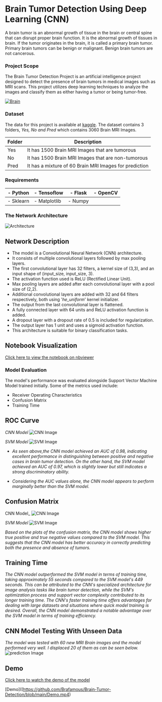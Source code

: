 # Brain Tumor Detection Using Deep Learning (CNN)

A brain tumor is an abnormal growth of tissue in the brain or central spine that can disrupt proper brain function. It is the abnormal growth of tissues in brain. If the tumor originates in the brain, it is called a primary brain tumor. Primary brain tumors can be benign or malignant. Benign brain tumors are not cancerous.

### Project Scope

The Brain Tumor Detection Project is an artificial intelligence project designed to detect the presence of brain tumors in medical images such as MRI scans. This project utilizes deep learning techniques to analyze the images and classify them as either having a tumor or being tumor-free.

[![Brain](https://github.com/Brafamous/Brain-Tumor-Detection/blob/main/brain.png)](https://www.youtube.com/watch?v=cSeXJKSQpiI)


### Dataset
The data for this project is available at [kaggle](https://www.kaggle.com/datasets/ahmedhamada0/brain-tumor-detection). The dataset contains 3 folders, _Yes, No and Pred_ which contains 3060 Brain MRI Images.

|   Folder   |  Description    |
|------------|-----------------|
|Yes    |   It has 1500 Brain MRI Images that are tumorous  |
|No     |   It has 1500 Brain MRI Images that are non-tumorous  |
|Pred   |   It has a mixture of 60 Brain MRI Images for prediction |



### Requirements
|- Python |- Tensoflow |- Flask |- OpenCV |
|---------|------------|--------|---------|
|- Sklearn|- Matplotlib|- Numpy |         |


### The Network Architecture
![Architecture](https://github.com/Brafamous/Brain-Tumor-Detection/blob/main/bdt_detection.png)

## Network Description
* The model is a Convolutional Neural Network (CNN) architecture.
* It consists of multiple convolutional layers followed by max pooling layers.
* The first convolutional layer has 32 filters, a kernel size of (3,3), and an input shape of (input_size, input_size, 3).
* The activation function used is ReLU (Rectified Linear Unit).
* Max pooling layers are added after each convolutional layer with a pool size of (2,2).
* Additional convolutional layers are added with 32 and 64 filters respectively, both using '_he_uniform_' kernel initializer.
* The output from the last convolutional layer is flattened.
* A fully connected layer with 64 units and ReLU activation function is added.
* A dropout layer with a dropout rate of 0.5 is included for regularization.
* The output layer has 1 unit and uses a sigmoid activation function.
* This architecture is suitable for binary classification tasks.

## Notebook Visualization
[Click here to view the notebook on nbviewer](https://github.com/Brafamous/Brain-Tumor-Detection/blob/main/BTD_Training.ipynb)


### Model Evaluation 
The model's performance was evaluated alongside Support Vector Machine Model trained initially. Some of the metrics used include:
* Receiver Operating Characteristics
* Confusion Matrix
* Training Time

## ROC Curve
_CNN Model_
![CNN Image](https://github.com/Brafamous/Brain-Tumor-Detection/blob/main/cnn_auc.png)

_SVM Model_
![SVM Image](https://github.com/Brafamous/Brain-Tumor-Detection/blob/main/svm_auc.png)


* _As seen above,the CNN model achieved an AUC of 0.98, indicating excellent performance in distinguishing between positive and negative cases in brain tumor detection. On the other hand, the SVM model achieved an AUC of 0.97, which is slightly lower but still indicates a strong discriminatory ability._

* _Considering the AUC values alone, the CNN model appears to perform marginally better than the SVM model._

## Confusion Matrix
CNN Model_
![CNN Image](https://github.com/Brafamous/Brain-Tumor-Detection/blob/main/cnn_matrix.png)

_SVM Model_
![SVM Image](https://github.com/Brafamous/Brain-Tumor-Detection/blob/main/svm_matrix.png)


_Based on the plots of the confusion matrix, the CNN model shows higher true positive and true negative values compared to the SVM model. This suggests that the CNN model has better accuracy in correctly predicting both the presence and absence of tumors._

## Training Time

_The CNN model outperformed the SVM model in terms of training time, taking approximately 55 seconds compared to the SVM model's 449 seconds. This can be attributed to the CNN's specialized architecture for image analysis tasks like brain tumor detection, while the SVM's optimization process and support vector complexity contributed to its longer training time. The CNN's faster training time offers advantages for dealing with large datasets and situations where quick model training is desired. Overall, the CNN model demonstrated a notable advantage over the SVM model in terms of training efficiency._

## CNN Model Testing With Unseen Data
_The model was tested with 60 new MRI Brain images and the model performed very well. I displaced 20 of them as can be seen below._
![prediction Image](https://github.com/Brafamous/Brain-Tumor-Detection/blob/main/predicted.png)

## Demo
[Click here to watch the demo of the model](https://drive.google.com/file/d/18HpJe7-DOQ5dxls0G7jnBDS6CIO01s6r/view?usp=sharing)

[Demo]((https://github.com/Brafamous/Brain-Tumor-Detection/blob/main/Demo.mp4)
